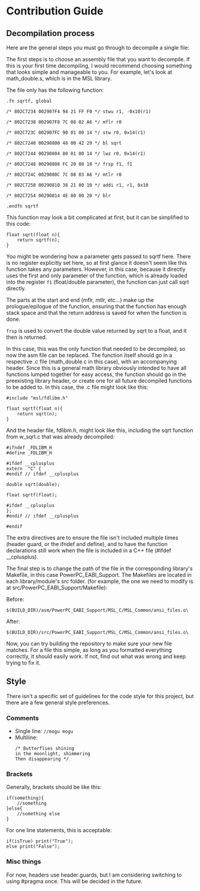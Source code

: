 
# Contribution Guide


## Decompilation process
Here are the general steps you must go through to decompile a single file:

The first steps is to choose an assembly file that you want to decompile. If this is your first time decompiling, I would recommend choosing something that looks simple and manageable to you. For example, let's look at math_double.s, which is in the MSL library.

The file only has the following function:
```
.fn sqrtf, global

/* 802C7234 002907F4 94 21 FF F0 */ stwu r1, -0x10(r1)

/* 802C7238 002907F8 7C 08 02 A6 */ mflr r0

/* 802C723C 002907FC 90 01 00 14 */ stw r0, 0x14(r1)

/* 802C7240 00290800 48 00 42 29 */ bl sqrt

/* 802C7244 00290804 80 01 00 14 */ lwz r0, 0x14(r1)

/* 802C7248 00290808 FC 20 08 18 */ frsp f1, f1

/* 802C724C 0029080C 7C 08 03 A6 */ mtlr r0

/* 802C7250 00290810 38 21 00 10 */ addi r1, r1, 0x10

/* 802C7254 00290814 4E 80 00 20 */ blr

.endfn sqrtf
```

This function may look a bit complicated at first, but it can be simplified to this code:

```
float sqrt(float n){
	return sqrtf(n);
}
```

You might be wondering how a parameter gets passed to sqrtf here. There is no register explicitly set here, so at first glance it doesn't seem like this function takes any parameters. However, in this case, because it directly uses the first and only parameter of the function, which is already loaded into the register `f1` (float/double parameter), the function can just call sqrt directly.

The parts at the start and end (mflr, mtlr, etc...) make up the prologue/epilogue of the function, ensuring that the function has enough stack space and that the return address is saved for when the function is done.

`frsp` is used to convert the double value returned by sqrt to a float, and it then is returned.

In this case, this was the only function that needed to be decompiled, so now the asm file can be replaced. The function itself should go in a respective .c file (math_double.c in this case), with an accompanying header. Since this is a general math library obviously intended to have all functions lumped together for easy access, the function should go in the preexisting library header, or create one for all future decompiled functions to be added to. In this case, the .c file might look like this:

```
#include "msl/fdlibm.h"

float sqrtf(float n){
	return sqrt(n);
}
```

And the header file, fdlibm.h, might look like this, including the sqrt function from w_sqrt.c that was already decompiled:

```
#ifndef _FDLIBM_H
#define _FDLIBM_H

#ifdef __cplusplus
extern  "C" {
#endif // ifdef __cplusplus

double sqrt(double);

float sqrtf(float);

#ifdef __cplusplus
};
#endif // ifdef __cplusplus

#endif
```

The extra directives are to ensure the file isn't included multiple times (header guard, or the ifndef and define), and to have the function declarations still work when the file is included in a C++ file (#ifdef __cplusplus).

The final step is to change the path of the file in the corresponding library's Makefile, in this case PowerPC_EABI_Support. The Makefiles are located in each library/module's src folder. (for example, the one we need to modify is at src/PowerPC_EABI_Support/Makefile):

Before:

``$(BUILD_DIR)/asm/PowerPC_EABI_Support/MSL_C/MSL_Common/ansi_files.o\``

After:

``$(BUILD_DIR)/src/PowerPC_EABI_Support/MSL_C/MSL_Common/ansi_files.o\``

Now, you can try building the repository to make sure your new file matches. For a file this simple, as long as you formatted everything correctly, it should easily work. If not, find out what was wrong and keep trying to fix it.

## Style
There isn't a specific set of guidelines for the code style for this project, but there are a few general style preferences.

### Comments
 - Single line: ``//mogu mogu``
 - Multiline:
	 ```
	 /* Butterflies shining
	in the moonlight, shimmering
	 Then disappearing */
	 ```

### Brackets
Generally, brackets should be like this:
```
if(something){
	//something
}else{
	//something else
}
```

For one line statements, this is acceptable:
```
if(isTrue) print("True");
else print("False");
```

### Misc things
For now, headers use header guards, but I am considering switching to using #pragma once. This will be decided in the future.
